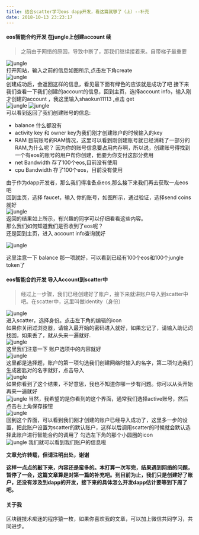 ```yaml
---
title: 结合scatter学习eos dapp开发，看这篇就够了（上）--补充  
date: 2018-10-13 23:23:17
---
```

 
#### eos智能合约开发 在jungle上创建account 续
>之前由于网络的原因，导致中断了，那我们继续接着来。自带梯子最重要

![jungle](/images/jungle03.png)   
打开网站，输入之前的信息如图所示,点击左下角create  
![jungle](/images/jungle4.png)   
创建成功后，会返回这样的信息，看见最下面有绿色的应该就是成功了吧
接下来我们查看一下我们创建的account的信息，回到主页，选择account info，输入刚才创建的account ，我这里输入shaokun11113 ,点击 get  
![jungle](/images/jungle5.png)
![jungle](/images/jungle6.png)  
可以看到返回了我们创建账号的信息:    
 
* balance  什么都没有   
* activity key 和 owner key为我们刚才创建账户的时候输入的key  
* RAM 目前账号的RAM情况，这里可以看到刚创建账号就已经消耗了一部分的RAM,为什么呢？ 因为你的账号信息要占用内存啊，所以说，创建账号得找到一个有eos的账号的用户帮你创建，他要为你支付这部分费用
* net Bandwidth 存了100个eos,目前没有使用
* cpu Bandwidth 存了100个eos，目前没有使用

由于作为dapp开发者，那么我们得准备点eos,那么接下来我们再去获取一点eos吧   
回到主页，选择 faucet，输入 你的账号，如图所示，通过验证，选择send coins 就好  
![jungle](/images/jungle7.png)  
返回的结果如上所示，有兴趣的同学可以仔细看看这些内容。  
那么我们如何知道我们是否收到了eos呢？  
还是回到主页，进入 account info查询就好

![jungle](/images/jungle8.png) 
 
 这里注意一下 balance 那一项就好，可以看到已经有100个eos和100个jungle token了

#### eos智能合约开发 导入Account到scatter中
>经过上一步骤，我们已经创建好了账户，接下来就讲账户导入到scatter中吧。在scatter中，这里叫做identity（身份）

![jungle](/images/scatter17.png)   
进入scatter，选择身份。点击左下角的编辑的icon    
如果你关闭过浏览器，请输入最开始的密码进入就好，如果忘记了，请输入助记词找回，如果丢了，就从头来一遍就好.  
![jungle](/images/scatter18.png)   
这里我们注意一下 账户选项中的内容就好     
![jungle](/images/scatter19.png)   
这里都是选择题，账户的第一项勾选我们创建网络时输入的名字，第二项勾选我们生成密匙对的名字就好，点击导入  
![jungle](/images/scatter23.png)   
如果你看到了这个结果，不好意思，我也不知道你哪一步有问题。你可以从头开始再来一遍就好  
![jungle](/images/scatter20.png) 
当然，我希望的是你看到的这个界面，通常我们选择active账号，然后点击右上角保存按钮   
![jungle](/images/scatter21.png)   
回到这个界面，可以看到我们刚才创建的账户已经导入成功了，这里多一步的设置，把此账户设置为scatter的默认账户，这样以后调用scatter的时候就会默认选择此账户进行智能合约的调用了  勾选左下角的那个小圆圈的icon  
![jungle](/images/scatter22.png) 
我们就可以看到我们账户的信息啦

**文章允许转载，但请注明出处，谢谢**

**这样一点点的敲下来，内容还是蛮多的。本打算一次写完，结果遇到网络的问题，暂停了一会，这篇文章算是对第一篇的补充吧。到目前为止，我们只是创建好了账户，还没有涉及到dapp的开发，接下来的具体怎么开发dapp估计要等到下周了吧。**


#### 关于我
区块链技术痴迷的程序猿一枚，如果你喜欢我的文章，可以加上微信共同学习，共同进步。  
